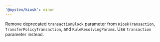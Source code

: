 ```yaml
---
'@mysten/kiosk': minor
---
```


Remove deprecated `transactionBlock` parameter from `KioskTransaction`, `TransferPolicyTransaction`, and `RuleResolvingParams`. Use `transaction` parameter instead.

